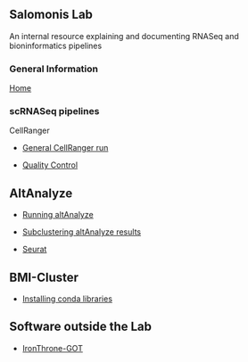 ## Salomonis Lab

An internal resource explaining and documenting RNASeq and bioninformatics pipelines

### General Information
[Home](README.md)

### scRNASeq pipelines

CellRanger
- [General CellRanger run](master/scRNASeq/cellRanger.md)

- [Quality Control](master/scRNASeq/qualityControl.md)

## AltAnalyze

  - [Running altAnalyze](master/scRNASeq/altAnalyzeGeneralRun.md)
  - [Subclustering altAnalyze results](master/scRNASeq/altAnalyzeSubClustering.md)

- [Seurat](master/scRNASeq/seurat.md)

## BMI-Cluster

- [Installing conda libraries](master/BMI-cluster/installingLibraries.md)



## Software outside the Lab

- [IronThrone-GOT](master/RunningOutsideLabSoftware/ironThroneGOT.md)
